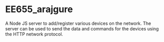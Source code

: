 # EE655_arajgure
A Node JS server to add/register various devices on the network. The server can be used to send the data and commands for the devices using the HTTP network protocol.
